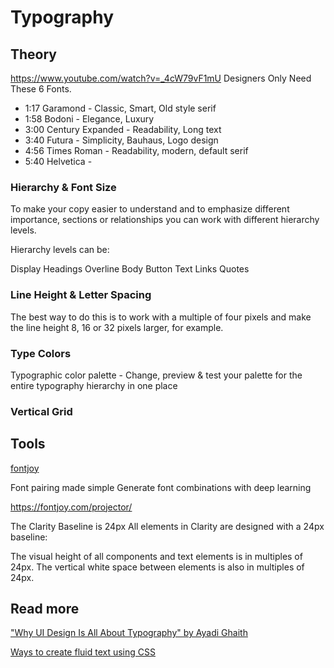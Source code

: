 # Typography

## Theory

https://www.youtube.com/watch?v=_4cW79vF1mU
Designers Only Need These 6 Fonts.

- 1:17 Garamond         - Classic, Smart, Old style serif
- 1:58 Bodoni           - Elegance, Luxury
- 3:00 Century Expanded - Readability, Long text
- 3:40 Futura           - Simplicity, Bauhaus, Logo design
- 4:56 Times Roman      - Readability, modern, default serif
- 5:40 Helvetica        -


### Hierarchy & Font Size

To make your copy easier to understand and to emphasize different importance, sections or relationships you can work with different hierarchy levels.

Hierarchy levels can be:

Display
Headings
Overline
Body
Button Text
Links
Quotes

### Line Height & Letter Spacing

The best way to do this is to work with a multiple of four pixels and make the line height 8, 16 or 32 pixels larger, for example.

### Type Colors

Typographic color palette - Change, preview & test your palette for the entire typography hierarchy in one place

### Vertical Grid


## Tools

[fontjoy](https://fontjoy.com/)

Font pairing made simple
Generate font combinations with deep learning

https://fontjoy.com/projector/


The Clarity Baseline is 24px
All elements in Clarity are designed with a 24px baseline:

The visual height of all components and text elements is in multiples of 24px.
The vertical white space between elements is also in multiples of 24px.

## Read more

["Why UI Design Is All About Typography" by Ayadi Ghaith](https://medium.muz.li/why-ui-design-is-all-about-typography-370250d89ce8)

[Ways to create fluid text using CSS](https://javascript.plainenglish.io/ways-to-create-fluid-text-using-css-1183e2680143)

